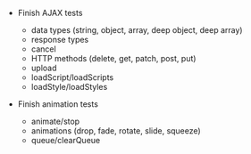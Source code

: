- Finish AJAX tests
    - data types (string, object, array, deep object, deep array)
    - response types
    - cancel
    - HTTP methods (delete, get, patch, post, put)
    - upload
    - loadScript/loadScripts
    - loadStyle/loadStyles

- Finish animation tests
    - animate/stop
    - animations (drop, fade, rotate, slide, squeeze)
    - queue/clearQueue